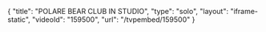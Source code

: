 {
    "title": "POLARE BEAR CLUB IN STUDIO",
    "type": "solo",
    "layout": "iframe-static",
    "videoId": "159500",
    "url": "\/tvpembed\/159500"
}